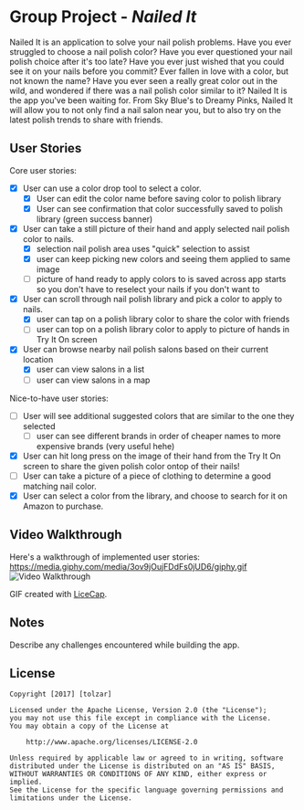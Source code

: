 # Group Project - *Nailed It*

Nailed It is an application to solve your nail polish problems. Have you ever struggled to choose a nail polish color? Have you ever questioned your nail polish choice after it's too late? Have you ever just wished that you could see it on your nails before you commit? Ever fallen in love with a color, but not known the name? Have you ever seen a really great color out in the wild, and wondered if there was a nail polish color similar to it? Nailed It is the app you've been waiting for. From Sky Blue's to Dreamy Pinks, Nailed It will allow you to not only find a nail salon near you, but to also try on the latest polish trends to share with friends.

## User Stories

Core user stories:

- [x] User can use a color drop tool to select a color.
    - [x] User can edit the color name before saving color to polish library
    - [x] User can see confirmation that color successfully saved to polish library (green success banner)
- [x] User can take a still picture of their hand and apply selected
  nail polish color to nails.
    - [x] selection nail polish area uses "quick" selection to assist
    - [x] user can keep picking new colors and seeing them applied to same image
    - [ ] picture of hand ready to apply colors to is saved across app starts so you don't have to reselect your nails if you don't want to
- [x] User can scroll through nail polish library and pick a color to
  apply to nails.
    - [x] user can tap on a polish library color to share the color with friends
    - [ ] user can top on a polish library color to apply to picture of hands in Try It On screen
- [x] User can browse nearby nail polish salons based on their current
  location
    - [x] user can view salons in a list
    - [ ] user can view salons in a map

Nice-to-have user stories:
- [ ] User will see additional suggested colors that are similar to the
  one they selected
   - [ ] user can see different brands in order of cheaper names to more expensive brands (very useful hehe)
- [x] User can hit long press on the image of their hand from the Try It On screen to share the given polish color ontop of
  their nails!
- [ ] User can take a picture of a piece of clothing to determine a good
  matching nail color.
- [X] User can select a color from the library, and choose to search for
  it on Amazon to purchase.

## Video Walkthrough

Here's a walkthrough of implemented user stories:
https://media.giphy.com/media/3ov9jOujFDdFs0jUD6/giphy.gif
<img src='https://media.giphy.com/media/3ov9jOujFDdFs0jUD6/giphy.gif' title='Video Walkthrough' width='' alt='Video Walkthrough' />

GIF created with [LiceCap](http://www.cockos.com/licecap/).

## Notes

Describe any challenges encountered while building the app.

## License

    Copyright [2017] [tolzar]

    Licensed under the Apache License, Version 2.0 (the "License");
    you may not use this file except in compliance with the License.
    You may obtain a copy of the License at

        http://www.apache.org/licenses/LICENSE-2.0

    Unless required by applicable law or agreed to in writing, software
    distributed under the License is distributed on an "AS IS" BASIS,
    WITHOUT WARRANTIES OR CONDITIONS OF ANY KIND, either express or implied.
    See the License for the specific language governing permissions and
    limitations under the License.
